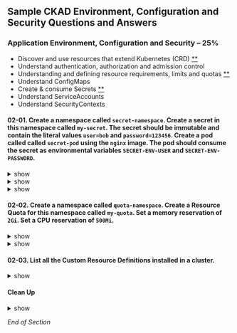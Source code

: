 ## Sample CKAD Environment, Configuration and Security Questions and Answers

### Application Environment, Configuration and Security – 25%
* Discover and use resources that extend Kubernetes (CRD) [**](https://github.com/jamesbuckett/ckad-questions/blob/main/02-ckad-env-configuration-security.md#02-03-list-all-the-custom-resource-definitions-installed-in-a-cluster)
* Understand authentication, authorization and admission control
* Understanding and defining resource requirements, limits and quotas [**](https://github.com/jamesbuckett/ckad-questions/blob/main/02-ckad-env-configuration-security.md#02-02-create-a-namespace-called-quota-namespace-create-a-resource-quota-for-this-namespace-called-my-quota-set-a-memory-reservation-of-2gi-set-a-cpu-reservation-of-500mi)
* Understand ConfigMaps
* Create & consume Secrets [**](https://github.com/jamesbuckett/ckad-questions/blob/main/02-ckad-env-configuration-security.md#02-01-create-a-namespace-called-secret-namespace-create-a-secret-in-this-namespace-called-my-secret-the-secret-should-be-immutable-and-contain-the-literal-values-userbob-and-password123456-create-a-pod-called-called-secret-pod-using-the-nginx-image-the-pod-should-consume-the-secret-as-environmental-variables-secret-env-user-and-secret-env-password)
* Understand ServiceAccounts
* Understand SecurityContexts


#### 02-01. Create a namespace called `secret-namespace`. Create a secret in this namespace called `my-secret`. The secret should be immutable and contain the literal values `user=bob` and `password=123456`. Create a pod called called `secret-pod` using the `nginx` image. The pod should consume the secret as environmental variables `SECRET-ENV-USER` and `SECRET-ENV-PASSWORD`.

<details><summary>show</summary>
<p>

```bash
clear
kubectl create namespace secret-namespace
kubectl config set-context --current --namespace=secret-namespace
```

</p>
</details>

<details><summary>show</summary>
<p>

Three types of secret:
* generic
* docker-registry
* tls

```bash
clear
# kubectl create secret -h 
kubectl create secret generic -h | more
```

Output:
```bash
Examples:
  # Create a new secret named my-secret with keys for each file in folder bar
  kubectl create secret generic my-secret --from-file=path/to/bar
  
  # Create a new secret named my-secret with specified keys instead of names on disk
  kubectl create secret generic my-secret --from-file=ssh-privatekey=path/to/id_rsa
--from-file=ssh-publickey=path/to/id_rsa.pub
  
  # Create a new secret named my-secret with key1=supersecret and key2=topsecret
  kubectl create secret generic my-secret --from-literal=key1=supersecret --from-literal=key2=topsecret ### This example matches most closely to the question.
  
  # Create a new secret named my-secret using a combination of a file and a literal
  kubectl create secret generic my-secret --from-file=ssh-privatekey=path/to/id_rsa --from-literal=passphrase=topsecret
  
  # Create a new secret named my-secret from an env file
  kubectl create secret generic my-secret --from-env-file=path/to/bar.env
```

</p>
</details>

<details><summary>show</summary>
<p>

```bash
clear
# Create a generic secret
kubectl create secret generic my-secret --from-literal=user=bob --from-literal=password=123456 --dry-run=client -o yaml > 02-01-secret.yml
vi 02-01-secret.yml
```
kubernetes.io: [Immutable Secrets](https://kubernetes.io/docs/concepts/configuration/secret/#secret-immutable)

```bash
apiVersion: v1
data:
  password: MTIzNDU2
  user: Ym9i
immutable: true   # From Immutable Secrets link above
kind: Secret
metadata:
  creationTimestamp: null
  name: my-secret

# vi edits
# / - find
# d$ - delete to end of line
# :u - undo on any error
# :wq - write and quit  
```


```bash
clear
# Apply the YAML file to the Kubernetes API server
# The secret is availiable to all pods in the namespace 
kubectl apply -f 02-01-secret.yml
# Verify that the secret got created
kubectl get secret my-secret
kubectl describe secret my-secret
```

```bash
clear
# Now to create the pod that will consume the secret
kubectl run secret-pod --image=nginx --restart=Never -n secret-namespace --dry-run=client -o yaml > 02-01-pod.yml
vi 02-01-pod.yml
```

kubernetes.io: [Using Secrets as environment variables](https://kubernetes.io/docs/concepts/configuration/secret/#using-secrets-as-environment-variables)

```bash
apiVersion: v1
kind: Pod
metadata:
  creationTimestamp: null
  labels:
    run: secret-pod
  name: secret-pod
  namespace: secret-namespace
spec:
  containers:
  - image: nginx
    name: secret-pod
    env:                             # From Using Secrets as environment variables link above
      - name: SECRET-ENV-USER        # From Using Secrets as environment variables link above
        valueFrom:                   # From Using Secrets as environment variables link above
          secretKeyRef:              # From Using Secrets as environment variables link above
            name: my-secret          # From Using Secrets as environment variables link above
            key: user                # From Using Secrets as environment variables link above
      - name: SECRET-ENV-PASSWORD    # From Using Secrets as environment variables link above
        valueFrom:                   # From Using Secrets as environment variables link above
          secretKeyRef:              # From Using Secrets as environment variables link above
            name: my-secret          # From Using Secrets as environment variables link above
            key: password            # From Using Secrets as environment variables link above
    resources: {}
  dnsPolicy: ClusterFirst
  restartPolicy: Never
status: {}

# vi edits
# / - find
# d$ - delete to end of line
# :u - undo on any error
# :wq - write and quit
```

```bash
clear
# Apply the YAML file to the Kubernetes API server
kubectl apply -f 02-01-pod.yml
```

```bash
clear
# Quick verification that the deployment was created and the secret is visible as an environmetal variable
kubectl exec secret-pod -- env
```

Output:
```bash
PATH=/usr/local/sbin:/usr/local/bin:/usr/sbin:/usr/bin:/sbin:/bin
HOSTNAME=secret-pod
NGINX_VERSION=1.21.3
NJS_VERSION=0.6.2
PKG_RELEASE=1~buster
SECRET-ENV-USER=bob           # Success
SECRET-ENV-PASSWORD=123456    # Success
KUBERNETES_PORT_443_TCP_PORT=443
KUBERNETES_PORT_443_TCP_ADDR=10.245.0.1
KUBERNETES_SERVICE_HOST=10.245.0.1
KUBERNETES_SERVICE_PORT=443
KUBERNETES_SERVICE_PORT_HTTPS=443
KUBERNETES_PORT=tcp://10.245.0.1:443
KUBERNETES_PORT_443_TCP=tcp://10.245.0.1:443
KUBERNETES_PORT_443_TCP_PROTO=tcp
TERM=xterm
HOME=/root
```

</p>
</details>

#### 02-02. Create a namespace called `quota-namespace`. Create a Resource Quota for this namespace called `my-quota`. Set a memory reservation of `2Gi`. Set a CPU reservation of `500Mi`.

<details><summary>show</summary>
<p>

```bash
clear
kubectl create namespace quota-namespace
kubectl config set-context --current --namespace=quota-namespace
```

```bash
clear
kubectl create quota -h | more
```

Output
```bash
  # Create a new resource quota named my-quota
  kubectl create quota my-quota --hard=cpu=1,memory=1G,pods=2,services=3,replicationcontrollers=2,resourcequotas=1,secrets=5,persistentvolumeclaims=10 ### This example matches most closely to the question.
  
  # Create a new resource quota named best-effort
  kubectl create quota best-effort --hard=pods=100 --scopes=BestEffort
```

</p>
</details>

<details><summary>show</summary>
<p>

```bash
clear
kubectl create quota my-quota --hard=cpu=500Mi,memory=2G
kubectl get quota
```
Output:
```bash
NAME       AGE    REQUEST                      LIMIT
my-quota   118s   cpu: 0/500Mi, memory: 0/2G
```
In English
* REQUEST = Minimum (Request)
* LIMIT = Maximum (Limits)


```bash
clear
# Try to run a Pod with resource requests exceeding the quota
kubectl run nginx --image=nginx --restart=Never --dry-run=client -o yaml | kubectl set resources -f - --requests=cpu=1000m,memory=4Gi --limits=cpu=1000m,memory=4Gi --local -o yaml > 02-02.yml
kubectl apply -f 02-02.yml
# Error from server (Forbidden): error when creating "02-02.yml": pods "nginx" is forbidden: exceeded quota: my-quota, requested: memory=4Gi, used: memory=0, limited: memory=2G
```

```bash
clear
# Try to run a Pod with resource requests within the quota
kubectl run nginx --image=nginx --restart=Never --dry-run=client -o yaml | kubectl set resources -f - --requests=cpu=250m,memory=1Gi --limits=cpu=250m,memory=1Gi --local -o yaml > 02-02.yml
kubectl apply -f 02-02.yml
kubectl get all
kubectl get quota
```

Output:
```bash
NAME       AGE   REQUEST                           LIMIT
my-quota   19m   cpu: 250m/500Mi, memory: 1Gi/2G   
```

[Meaning of memory](https://kubernetes.io/docs/concepts/configuration/manage-resources-containers/#meaning-of-memory) 
* Limits and requests for memory are measured in bytes.
* You can express memory as a plain integer or as a fixed-point number using one of these suffixes: E, P, T, G, M, k. 
* You can also use the power-of-two equivalents: Ei, Pi, Ti, Gi, Mi, Ki. 

In English:
* E/Ei = Exabyte
* P/Pi = Petabyte
* T/Ti = Terrabyte
* G/Gi = Gigabyte
* M/Mi = Megabyte
* k/Ki = Kilobyte

</p>
</details>

#### 02-03. List all the Custom Resource Definitions installed in a cluster.

<details><summary>show</summary>
<p>

```bash
clear
# kubectl get Custom Resource Defintions
kubectl get crds
```

Output:
```bash
extensionservices.projectcontour.io           2021-09-22T06:28:39Z
httpproxies.projectcontour.io                 2021-09-22T06:28:39Z
tlscertificatedelegations.projectcontour.io   2021-09-22T06:28:39Z
```
</p>
</details>


#### Clean Up 

<details><summary>show</summary>
<p>

```bash
kubectl delete ns secret-namespace --force
kubectl delete ns quota-namespace --force
```

</p>
</details>

*End of Section*